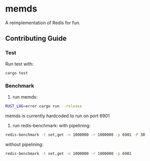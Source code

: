 # memds

A reimplementation of Redis for fun.

## Contributing Guide

### Test
Run test with:
```bash
cargo test
```

### Benchmark

1. run memds:
  ```bash
  RUST_LOG=error cargo run --release
  ```
  memds is currently hardcoded to run on port 6901

1. run redis-benchmark:
  with pipelining:
  ```bash
  redis-benchmark -t set,get -n 1000000 -r 1000000 -p 6901 -P 30
  ```
  without pipelining:
  ```bash
  redis-benchmark -t set,get -n 1000000 -r 1000000 -p 6901
  ```

